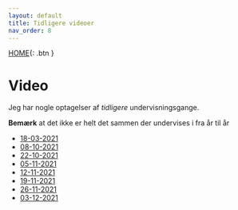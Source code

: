 ```yaml
---
layout: default
title: Tidligere videoer
nav_order: 8
---
```

[HOME](../README.md){: .btn }
# Video
Jeg har nogle optagelser af *tidligere* undervisningsgange.

**Bemærk** at det ikke er helt det sammen der undervises i fra år til år

- [18-03-2021](https://www.dropbox.com/s/w4z3sa275iie1ez/2021-03-18.mp4?dl=0)
- [08-10-2021](https://web.microsoftstream.com/video/74d2186a-369e-44fa-a68f-aeb9920c6f2b)
- [22-10-2021](https://web.microsoftstream.com/video/8b7ec09b-b0ce-46e8-bd56-89680162beac)
- [05-11-2021](https://web.microsoftstream.com/video/321f080f-99ca-4ca9-b40c-2a6d84292b25)
- [12-11-2021](https://web.microsoftstream.com/video/99c5f266-0601-4cd0-90d2-75ad96836eba)
- [19-11-2021](https://web.microsoftstream.com/video/963142f4-6751-4456-935e-cae89d7e9b29)
- [26-11-2021](https://web.microsoftstream.com/video/09069b85-d228-4101-aabd-c73e18c14393)
- [03-12-2021](https://web.microsoftstream.com/video/a401a678-e9c5-474a-891f-1663373e4168)
